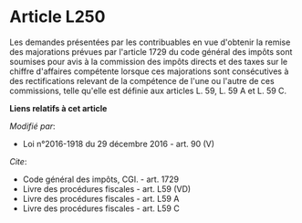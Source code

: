 # Article L250

Les demandes présentées par les contribuables en vue d'obtenir la remise des majorations prévues par l'article 1729 du code
général des impôts sont soumises pour avis à la commission des impôts directs et des taxes sur le chiffre d'affaires
compétente  lorsque ces majorations sont consécutives à des rectifications relevant de la compétence de l'une ou l'autre de
ces commissions, telle qu'elle est définie aux articles L. 59, L. 59 A et L. 59 C.

**Liens relatifs à cet article**

_Modifié par_:

  - Loi n°2016-1918 du 29 décembre 2016 - art. 90 (V)

_Cite_:

  - Code général des impôts, CGI. - art. 1729
  - Livre des procédures fiscales - art. L59 (VD)
  - Livre des procédures fiscales - art. L59 A
  - Livre des procédures fiscales - art. L59 C
